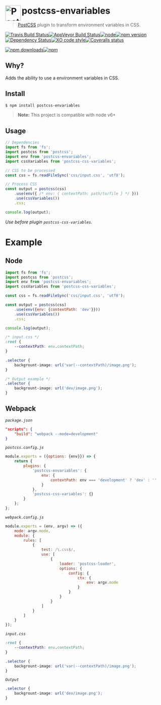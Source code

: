 # postcss-envariables <a href="https://github.com/postcss/postcss"><img align="left" height="49" title="PostCSS" src="http://postcss.github.io/postcss/logo.svg"></a>
> [PostCSS](https://github.com/postcss/postcss) plugin to transform environment variables in CSS.

[![Travis Build Status](https://img.shields.io/travis/Scrum/postcss-envariables/master.svg?style=flat-square&label=unix)](https://travis-ci.org/Scrum/postcss-envariables)[![AppVeyor Build Status](https://img.shields.io/appveyor/ci/GitScrum/postcss-envariables/master.svg?style=flat-square&label=windows)](https://ci.appveyor.com/project/GitScrum/postcss-envariables)[![node](https://img.shields.io/node/v/postcss-envariables.svg?maxAge=2592000&style=flat-square)]()[![npm version](https://img.shields.io/npm/v/postcss-envariables.svg?style=flat-square)](https://www.npmjs.com/package/postcss-envariables)[![Dependency Status](https://david-dm.org/gitscrum/postcss-envariables.svg?style=flat-square)](https://david-dm.org/gitscrum/postcss-envariables)[![XO code style](https://img.shields.io/badge/code_style-XO-5ed9c7.svg?style=flat-square)](https://github.com/xojs/xo)[![Coveralls status](https://img.shields.io/coveralls/Scrum/postcss-envariables.svg?style=flat-square)](https://coveralls.io/r/Scrum/postcss-envariables)

[![npm downloads](https://img.shields.io/npm/dm/postcss-envariables.svg?style=flat-square)](https://www.npmjs.com/package/postcss-envariables)[![npm](https://img.shields.io/npm/dt/postcss-envariables.svg?style=flat-square)](https://www.npmjs.com/package/postcss-envariables)


## Why?
Adds the ability to use a environment variables in CSS.

## Install

```bash
$ npm install postcss-envariables
```

> **Note:** This project is compatible with node v6+

## Usage

```js
// Dependencies
import fs from 'fs';
import postcss from 'postcss';
import env from 'postcss-envariables';
import cssVariables from 'postcss-css-variables';

// CSS to be processed
const css = fs.readFileSync('css/input.css', 'utf8');

// Process CSS
const output = postcss(css)
    .use(env({ /* env: { contextPath: path/to/file } */ }))
    .use(cssVariables())
    .css;

console.log(output);
```

*Use before plugin ```postcss-css-variables```.*  

# Example

## Node

```js
import fs from 'fs';
import postcss from 'postcss';
import env from 'postcss-envariables';
import cssVariables from 'postcss-css-variables';

const css = fs.readFileSync('css/input.css', 'utf8');

const output = postcss(css)
    .use(env({env: {contextPath: 'dev'}}))
    .use(cssVariables())
    .css;

console.log(output);
```

```css
/* input.css */
:root {
    --contextPath: env.contextPath;
}

.selector {
    backgrount-image: url('var(--contextPath)/image.png');
}
```

```css
/* Output example */
.selector {
    backgrount-image: url('dev/image.png');
}

```

## Webpack
*```package.json```*
```json
"scripts": {
    "build": "webpack --mode=development"
}
```

*```postcss.config.js```*
```js
module.exports = ({options: {env}}) => {
    return {
        plugins: {
            'postcss-envariables': {
                env: {
                    contextPath: env === 'development' ? 'dev' : ''
                }
            },
            'postcss-css-variables': {}
        }
    };
};
```

*```webpack.config.js```*
```js
module.exports = (env, argv) => ({
    mode: argv.mode,
    module: {
        rules: [
            {
                test: /\.css$/,
                use: [
                    {
                        loader: 'postcss-loader',
                        options: {
                            config: {
                                ctx: {
                                    env: argv.mode
                                }
                            }
                        }
                    }
                ]
            }
        ]
    }
});
```

*```input.css```*
```css
:root {
    --contextPath: env.contextPath;
}

.selector {
    backgrount-image: url('var(--contextPath)/image.png');
}
```

*```Output```*
```css
.selector {
    backgrount-image: url('dev/image.png');
}

```
